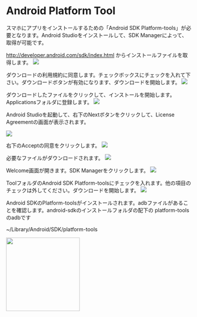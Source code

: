 # Android Platform Tool

スマホにアプリをインストールするための「Android SDK Platform-tools」が必要となります。Android Studioをインストールして、SDK Managerによって、取得が可能です。

http://developer.android.com/sdk/index.html からインストールファイルを取得します。
<img src="img/android9.png"/>

ダウンロードの利用規約に同意します。チェックボックスにチェックを入れて下さい。ダウンロードボタンが有効になります、ダウンロードを開始します。
<img src="img/android2.png"/>

ダウンロードしたファイルをクリックして、インストールを開始します。Applicationsフォルダに登録します。
<img src="img/android1.png"/>

Android Studioを起動して、右下のNextボタンをクリックして、License Agreementの画面が表示されます。

<img src="img/android3.png"/>

右下のAcceptの同意をクリックします。
<img src="img/android4.png"/>

必要なファイルがダウンロードされます。
<img src="img/android5.png"/>

Welcome画面が開きます。SDK Managerをクリックします。
<img src="img/android6.png"/>

ToolフォルダのAndroid SDK Platform-toolsにチェックを入れます。他の項目のチェックは外してください。ダウンロードを開始します。
<img src="img/android7.png"/>

Android SDKのPlatform-toolsがインストールされます。adbファイルがあることを確認します。android-sdkのインストールフォルダの配下の platform-toolsのadbです

~/Library/Android/SDK/platform-tools

<img src="img/android8.png" width = "200" />
